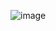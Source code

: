 ![image](https://github.com/used-for-me/SoftwareDesigning/assets/49386162/870c770e-bcb9-4d11-b78b-ab7a80377b5c)

